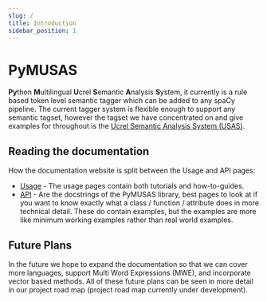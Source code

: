 ```yaml
---
slug: /
title: Introduction
sidebar_position: 1
---
```


# PyMUSAS

**Py**thon **M**ultilingual **U**crel **S**emantic **A**nalysis **S**ystem, it currently is a rule based token level semantic tagger which can be added to any spaCy pipeline. The current tagger system is flexible enough to support any semantic tagset, however the tagset we have concentrated on and give examples for throughout is the [Ucrel Semantic Analysis System (USAS)](https://ucrel.lancs.ac.uk/usas/).

## Reading the documentation

How the documentation website is split between the Usage and API pages:

* [Usage](/) - The usage pages contain both tutorials and how-to-guides.
* [API](/api/spacy_api/taggers/rule_based) - Are the docstrings of the PyMUSAS library, best pages to look at if you want to know exactly what a class / function / attribute does in more technical detail. These do contain examples, but the examples are more like minimum working examples rather than real world examples.


## Future Plans

In the future we hope to expand the documentation so that we can cover more languages, support Multi Word Expressions (MWE), and incorporate vector based methods. All of these future plans can be seen in more detail in our project road map (project road map currently under development).